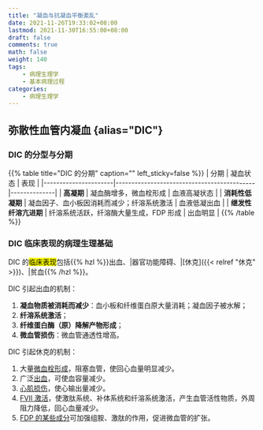 ```yaml
---
title: "凝血与抗凝血平衡紊乱"
date: 2021-11-26T19:33:02+08:00
lastmod: 2021-11-30T16:55:00+08:00
draft: false
comments: true
math: false
weight: 140
tags:
    - 病理生理学
    - 基本病理过程
categories:
    - 病理生理学
---
```


## 弥散性血管内凝血 {alias="DIC"}

### DIC 的分型与分期

{{% table title="DIC 的分期" caption="" left_sticky=false %}}
| 分期                 | 凝血状态                                   | 表现         |
|----------------------|--------------------------------------------|--------------|
| **高凝期**           | 凝血酶增多，微血栓形成                     | 血液高凝状态 |
| **消耗性低凝期**     | 凝血因子、血小板因消耗而减少；纤溶系统激活 | 血液低凝出血 |
| **继发性纤溶亢进期** | 纤溶系统活跃，纤溶酶大量生成，FDP 形成     | 出血明显     |
{{% /table %}}

### DIC 临床表现的病理生理基础

DIC 的<mark>临床表现</mark>包括{{% hzl %}}出血、|器官功能障碍、|[休克]({{< relref "休克" >}})、|贫血{{% /hzl %}}。

DIC 引起出血的机制：

1. **凝血物质被消耗而减少**：血小板和纤维蛋白原大量消耗；凝血因子被水解；
2. **纤溶系统激活**；
3. **纤维蛋白酶（原）降解产物形成**；
4. **微血管损伤**：微血管通透性增高。

DIC 引起休克的机制：

1. 大量<ins>微血栓形成</ins>，阻塞血管，使回心血量明显减少。
2. 广泛<ins>出血</ins>，可使血容量减少。
3. <ins>心肌损伤</ins>，使心输出量减少。
4. <ins>FⅦ 激活</ins>，使激肽系统、补体系统和纤溶系统激活，产生血管活性物质，外周阻力降低，回心血量减少。
5. <ins>FDP 的某些成分</ins>可加强组胺、激肽的作用，促进微血管的扩张。
